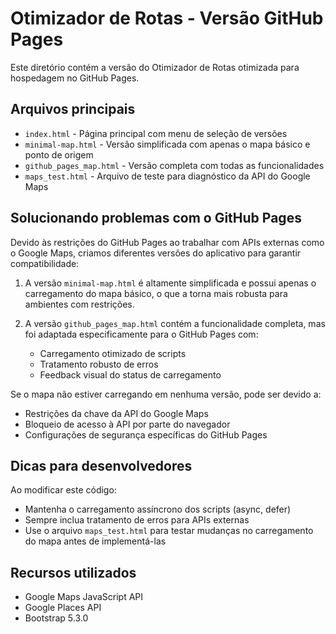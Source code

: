 # Otimizador de Rotas - Versão GitHub Pages

Este diretório contém a versão do Otimizador de Rotas otimizada para hospedagem no GitHub Pages.

## Arquivos principais

- `index.html` - Página principal com menu de seleção de versões
- `minimal-map.html` - Versão simplificada com apenas o mapa básico e ponto de origem
- `github_pages_map.html` - Versão completa com todas as funcionalidades
- `maps_test.html` - Arquivo de teste para diagnóstico da API do Google Maps

## Solucionando problemas com o GitHub Pages

Devido às restrições do GitHub Pages ao trabalhar com APIs externas como o Google Maps, criamos diferentes versões do aplicativo para garantir compatibilidade:

1. A versão `minimal-map.html` é altamente simplificada e possui apenas o carregamento do mapa básico, o que a torna mais robusta para ambientes com restrições.

2. A versão `github_pages_map.html` contém a funcionalidade completa, mas foi adaptada especificamente para o GitHub Pages com:
   - Carregamento otimizado de scripts
   - Tratamento robusto de erros
   - Feedback visual do status de carregamento

Se o mapa não estiver carregando em nenhuma versão, pode ser devido a:
- Restrições da chave da API do Google Maps
- Bloqueio de acesso à API por parte do navegador
- Configurações de segurança específicas do GitHub Pages

## Dicas para desenvolvedores

Ao modificar este código:
- Mantenha o carregamento assíncrono dos scripts (async, defer)
- Sempre inclua tratamento de erros para APIs externas
- Use o arquivo `maps_test.html` para testar mudanças no carregamento do mapa antes de implementá-las

## Recursos utilizados

- Google Maps JavaScript API
- Google Places API
- Bootstrap 5.3.0